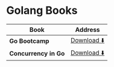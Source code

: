 # Golang Books


| Book | Address |
| --- | --- |
| **Go Bootcamp** | [Download ⬇️](https://github.com/ab-anand/programming-books/blob/master/Golang/GoBootcamp.pdf) |
| **Concurrency in Go** | [Download ⬇️](https://github.com/ab-anand/programming-books/blob/master/Golang/Concurrency-in-Go_Tools-and-Techniques-for-Developers.pdf) |
